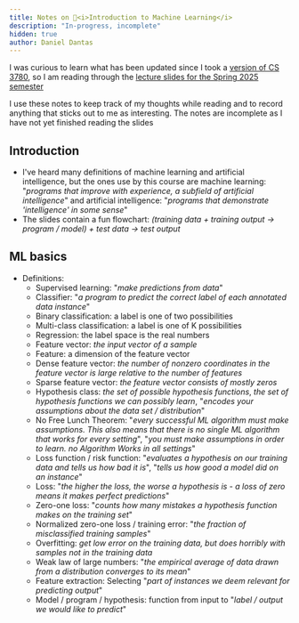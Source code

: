 ```yaml
---
title: Notes on 🐻<i>Introduction to Machine Learning</i>
description: "In-progress, incomplete"
hidden: true
author: Daniel Dantas
---
```


I was curious to learn what has been updated since I took a [version of CS 3780](https://dantasfiles.com/2001/01/22/cornell-junior-spring.html), so I am reading through the [lecture slides for the Spring 2025 semester](https://www.cs.cornell.edu/courses/cs3780/2025sp/)

I use these notes to keep track of my thoughts while reading and to record anything that sticks out to me as interesting. The notes are incomplete as I have not yet finished reading the slides

##  Introduction
- I've heard many definitions of machine learning and artificial intelligence, but the ones use by this course are machine learning: "_programs that improve with experience, a subfield of artificial intelligence_" and artificial intelligence: "_programs that demonstrate 'intelligence' in some sense_"
- The slides contain a fun flowchart: _(training data + training output → program / model) + test data → test output_

## ML basics
- Definitions:
  - Supervised learning: "_make predictions from data_"
  - Classifier: "_a program to predict the correct label of each annotated data instance_"
  - Binary classification: a label is one of two possibilities
  - Multi-class classification: a label is one of K possibilities
  - Regression: the label space is the real numbers
  - Feature vector: _the input vector of a sample_
  - Feature: a dimension of the feature vector
  - Dense feature vector: _the number of nonzero coordinates in the feature vector is large relative to the number of features_
  - Sparse feature vector: _the feature vector consists of mostly zeros_
  - Hypothesis class: _the set of possible hypothesis functions_, _the set of hypothesis functions we can possibly learn_, "_encodes your assumptions about the data set / distribution_"
  - No Free Lunch Theorem: "_every successful ML algorithm must make assumptions. This also means that there is no single ML algorithm that works for every setting_", "_you must make assumptions in order to learn. no Algorithm Works in all settings_"
  - Loss function / risk function: "_evaluates a hypothesis on our training data and tells us how bad it is_", "_tells us how good
a model did on an instance_"
  - Loss: "_the higher the loss, the worse a hypothesis is - a loss of zero means it makes perfect predictions_"
  - Zero-one loss: "_counts how many mistakes a hypothesis function makes on the training set_"
  - Normalized zero-one loss / training error: "_the fraction of misclassified training samples_"
  - Overfitting: _get low error on the training data, but does horribly with samples not in the training data_
  - Weak law of large numbers: "_the empirical average of data drawn from a distribution converges to its mean_"
  - Feature extraction: Selecting "_part of instances we deem relevant for predicting output_"
  - Model / program / hypothesis: function from input to "_label / output we would like to predict_"
